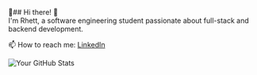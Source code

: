 👋## Hi there! 👋  
I'm Rhett, a software engineering student passionate about full-stack and backend development.

📫 How to reach me: [LinkedIn](https://www.linkedin.com/in/rhett-hill/)  

![Your GitHub Stats](https://github-readme-stats.vercel.app/api?username=RhettHill&show_icons=true&theme=dark)




<!--
**RhettHill/RhettHill** is a ✨ _special_ ✨ repository because its `README.md` (this file) appears on your GitHub profile.

Here are some ideas to get you started:

- 🔭 I’m currently working on ...
- 🌱 I’m currently learning ...
- 👯 I’m looking to collaborate on ...
- 🤔 I’m looking for help with ...
- 💬 Ask me about ...
- 📫 How to reach me: ...
- 😄 Pronouns: ...
- ⚡ Fun fact: ...
-->

